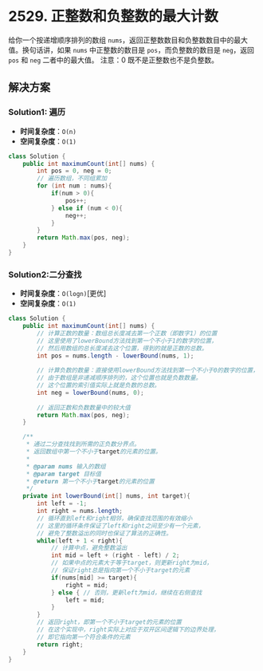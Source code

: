 # 2529. 正整数和负整数的最大计数
给你一个按递增顺序排列的数组 `nums`，返回正整数数目和负整数数目中的最大值。换句话讲，如果 `nums` 中正整数的数目是 `pos`，而负整数的数目是 `neg`，返回 `pos` 和 `neg` 二者中的最大值。
注意：0 既不是正整数也不是负整数。
## 解决方案

### Solution1: 遍历

- **时间复杂度**：`O(n)`
- **空间复杂度**：`O(1)`

```java
class Solution {
    public int maximumCount(int[] nums) {
        int pos = 0, neg = 0;
        // 遍历数组，不同组累加
        for (int num : nums){
            if(num > 0){
                pos++;
            } else if (num < 0){
                neg++;
            }
        }
        return Math.max(pos, neg);
    }
}
```

### Solution2:二分查找

- **时间复杂度**：`O(logn)`[更优]
- **空间复杂度**：`O(1)`

```java
class Solution {
    public int maximumCount(int[] nums) {
        // 计算正数的数量：数组总长度减去第一个正数（即数字1）的位置
        // 这里使用了lowerBound方法找到第一个不小于1的数字的位置，
        // 然后用数组的总长度减去这个位置，得到的就是正数的总数。
        int pos = nums.length - lowerBound(nums, 1);
        
        // 计算负数的数量：直接使用lowerBound方法找到第一个不小于0的数字的位置，
        // 由于数组是非递减顺序排列的，这个位置也就是负数数量。
        // 这个位置的索引值实际上就是负数的总数。
        int neg = lowerBound(nums, 0);
        
        // 返回正数和负数数量中的较大值
        return Math.max(pos, neg);
    }

    /**
     * 通过二分查找找到所需的正负数分界点。
     * 返回数组中第一个不小于target的元素的位置。
     * 
     * @param nums 输入的数组
     * @param target 目标值
     * @return 第一个不小于target的元素的位置
     */
    private int lowerBound(int[] nums, int target){
        int left = -1;
        int right = nums.length;
        // 循环直到left和right相邻，确保查找范围的有效缩小
        // 这里的循环条件保证了left和right之间至少有一个元素，
        // 避免了整数溢出的同时也保证了算法的正确性。
        while(left + 1 < right){
            // 计算中点，避免整数溢出
            int mid = left + (right - left) / 2;
            // 如果中点的元素大于等于target，则更新right为mid，
            // 保证right总是指向第一个不小于target的元素
            if(nums[mid] >= target){
                right = mid;
            } else { // 否则，更新left为mid，继续在右侧查找
                left = mid;
            }
        }
        // 返回right，即第一个不小于target的元素的位置
        // 在这个实现中，right实际上对应于双开区间逻辑下的边界处理，
        // 即它指向第一个符合条件的元素
        return right;
    }
}
```


